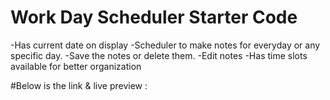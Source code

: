 # Work Day Scheduler Starter Code

-Has current date on display
-Scheduler to make notes for everyday or any specific day.
-Save the notes or delete them.
-Edit notes
-Has time slots available for better organization 

#Below is the link & live preview :

